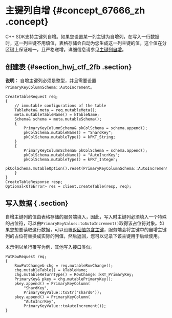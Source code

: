 # 主键列自增 {#concept_67666_zh .concept}

C++ SDK支持主键列自增。如果您设置某一列主键为自增列，在写入一行数据时，这一列主键不用填值，表格存储会自动为您生成这一列主键的值，这个值在分区键上保证唯一，且严格递增。详细信息请参见[主键列自增](../../../../intl.zh-CN/产品功能/主键列自增.md#)。

## 创建表 {#section_hwj_ctf_2fb .section}

**说明：** 自增主键列必须是整型，并且需要设置`PrimaryKeyColumnSchema::AutoIncrement`。

```language-cpp
CreateTableRequest req;
{
    // immutable configurations of the table
    TableMeta& meta = req.mutableMeta();
    meta.mutableTableName() = kTableName;
    Schema& schema = meta.mutableSchema();
    {
        PrimaryKeyColumnSchema& pkColSchema = schema.append();
        pkColSchema.mutableName() = "ShardKey";
        pkColSchema.mutableType() = kPKT_String;
    }
    {
        PrimaryKeyColumnSchema& pkColSchema = schema.append();
        pkColSchema.mutableName() = "AutoIncrKey";
        pkColSchema.mutableType() = kPKT_Integer;
        pkColSchema.mutableOption().reset(PrimaryKeyColumnSchema::AutoIncrement);
    }
}
CreateTableResponse resp;
Optional<OTSError> res = client.createTable(resp, req);

```

## 写入数据 { .section}

自增主键列的值由表格存储的服务端填入，因此，写入时主键列必须填入一个特殊的占位符，可以由`PrimaryKeyValue::toAutoIncrement()`取得该占位符对象。如果您想要读取这行数据，可以设置[返回值包含主键](https://github.com/aliyun/aliyun-tablestore-cpp-sdk/blob/master/doc/user_guide.cn.md#%E8%BF%94%E5%9B%9E%E5%80%BC%E5%8C%85%E5%90%AB%E4%B8%BB%E9%94%AE)，服务端会将主键中的自增主键列的占位符替换成实际的列值，然后返回，您可以记录下该主键用于后续使用。

本示例以单行覆写为例，其他写入接口类似。

```language-cpp
PutRowRequest req;
{
    RowPutChange& chg = req.mutableRowChange();
    chg.mutableTable() = kTableName;
    chg.mutableReturnType() = RowChange::kRT_PrimaryKey;
    PrimaryKey& pkey = chg.mutablePrimaryKey();
    pkey.append() = PrimaryKeyColumn(
        "ShardKey",
        PrimaryKeyValue::toStr("shard0"));
    pkey.append() = PrimaryKeyColumn(
        "AutoIncrKey",
        PrimaryKeyValue::toAutoIncrement());
}

```

